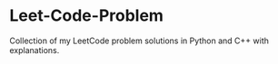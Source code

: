 # Leet-Code-Problem
Collection of my LeetCode problem solutions in Python and C++ with explanations.
